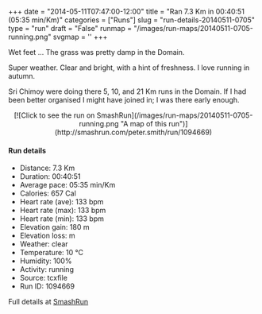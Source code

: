 +++
date = "2014-05-11T07:47:00-12:00"
title = "Ran 7.3 Km in 00:40:51 (05:35 min/Km)"
categories = ["Runs"]
slug = "run-details-20140511-0705"
type = "run"
draft = "False"
runmap = "/images/run-maps/20140511-0705-running.png"
svgmap = '<polyline points="0 53, 3 46, 12 48, 16 46, 23 33, 42 45, 62 49, 62 51, 65 55, 79 43, 95 41, 100 49, 99 53, 96 58, 95 60, 89 55, 92 60, 83 66, 77 64, 75 62, 69 56, 73 47, 87 41, 96 41, 99 48, 99 52, 96 59, 89 55, 92 61, 82 67, 78 65, 69 56, 70 52, 77 44, 95 40, 94 35, 76 38, 65 54, 60 49, 42 45, 23 34, 20 36, 13 48, 4 46">'
+++

Wet feet ... The grass was pretty damp in the Domain. 

Super weather. Clear and bright, with a hint of freshness. I love running in autumn. 

Sri Chimoy were doing there 5, 10, and 21 Km runs in the Domain. If I had been better organised I might have joined in; I was there early enough. 



<!--more-->

<center>
[![Click to see the run on SmashRun](/images/run-maps/20140511-0705-running.png "A map of this run")](http://smashrun.com/peter.smith/run/1094669)
</center>

#### Run details

* Distance: 7.3 Km
* Duration: 00:40:51
* Average pace: 05:35 min/Km
* Calories: 657 Cal
* Heart rate (ave): 133 bpm
* Heart rate (max): 133 bpm
* Heart rate (min): 133 bpm
* Elevation gain: 180 m
* Elevation loss:  m
* Weather: clear
* Temperature: 10 &deg;C
* Humidity: 100%
* Activity: running
* Source: tcxfile
* Run ID: 1094669

Full details at [SmashRun](http://smashrun.com/peter.smith/run/1094669)